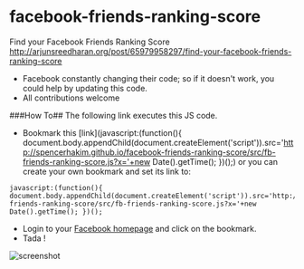 facebook-friends-ranking-score
==============================

Find your Facebook Friends Ranking Score http://arjunsreedharan.org/post/65979958297/find-your-facebook-friends-ranking-score


* Facebook constantly changing their code; so if it doesn't work, you could help by updating this code.
* All contributions welcome


###How To##
The following link executes this JS code.
* Bookmark this
[link](javascript:(function(){ document.body.appendChild(document.createElement('script')).src='http://spencerhakim.github.io/facebook-friends-ranking-score/src/fb-friends-ranking-score.js?x='+new Date().getTime(); })();)
or you can create your own bookmark and set its link to:
```
javascript:(function(){ document.body.appendChild(document.createElement('script')).src='http://spencerhakim.github.io/facebook-friends-ranking-score/src/fb-friends-ranking-score.js?x='+new Date().getTime(); })();
```

* Login to your [Facebook homepage](facebook.com) and click on the bookmark.
* Tada !

![screenshot](http://icdn3.digitaltrends.com/image/name-score-625x625.png)
